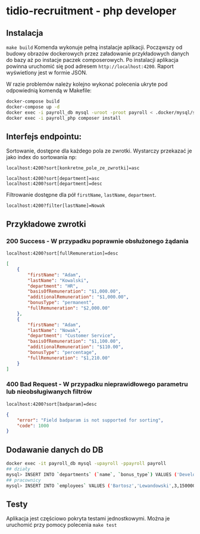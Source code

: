 # tidio-recruitment - php developer

## Instalacja
`make build`
Komenda wykonuje pełną instalacje aplikacji. Począwszy od budowy obrazów dockerowych przez załadowanie przykładowych danych do bazy aż po instacje paczek composerowych. Po instalacji aplikacja powinna uruchomić się pod adresem `http://localhost:4200`. Raport wyświetlony jest w formie JSON. 

W razie problemów należy kolejno wykonać polecenia ukryte pod odpowiednią komendą w Makefile:
```bash
docker-compose build
docker-compose up -d
docker exec -i payroll_db mysql -uroot -proot payroll < .docker/mysql/schema.sql
docker exec -i payroll_php composer install
```

## Interfejs endpointu:

Sortowanie, dostępne dla każdego pola ze zwrotki. Wystarczy przekazać je jako index do sortowania np:
```
localhost:4200?sort[konkretne_pole_ze_zwrotki]=asc

localhost:4200?sort[department]=asc
localhost:4200?sort[department]=desc
```

Filtrowanie dostępne dla pół `firstName`, `lastName`, `department`.
```
localhost:4200?filter[lastName]=Nowak
```

## Przykładowe zwrotki
### 200 Success - W przypadku poprawnie obsłużonego żądania
`localhost:4200?sort[fullRemuneration]=desc`
```json
[
    {
        "firstName": "Adam",
        "lastName": "Kowalski",
        "department": "HR",
        "basisOfRemuneration": "$1,000.00",
        "additionalRemuneration": "$1,000.00",
        "bonusType": "permanent",
        "fullRemuneration": "$2,000.00"
    },
    {
        "firstName": "Adam",
        "lastName": "Nowak",
        "department": "Customer Service",
        "basisOfRemuneration": "$1,100.00",
        "additionalRemuneration": "$110.00",
        "bonusType": "percentage",
        "fullRemuneration": "$1,210.00"
    }
]
```

### 400 Bad Request - W przypadku nieprawidłowego parametru lub nieobsługiwanych filtrów
`localhost:4200?sort[badparam]=desc`
```json
{
    "error": "Field badparam is not supported for sorting",
    "code": 1000
}
```

## Dodawanie danych do DB
```bash
docker exec -it payroll_db mysql -upayroll -ppayroll payroll
## działy
mysql> INSERT INTO `departments` (`name`, `bonus_type`) VALUES ('Development','permanent');
## pracownicy
mysql> INSERT INTO `employees` VALUES ('Bartosz','Lewandowski',3,150000,'2013-01-10 00:00:00');
```

## Testy
Aplikacja jest częściowo pokryta testami jednostkowymi. Można je uruchomić przy pomocy polecenia `make test`


